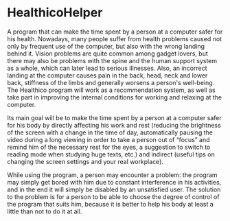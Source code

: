 # HealthicoHelper
A program that can make the time spent by a person at a computer safer for his health.
Nowadays, many people suffer from health problems caused not only by frequent use of the computer, but also with the wrong landing behind it. Vision problems are quite common among gadget lovers, but there may also be problems with the spine and the human support system as a whole, which can later lead to serious illnesses. Also, an incorrect landing at the computer causes pain in the back, head, neck and lower back, stiffness of the limbs and generally worsens a person's well-being. The Healthico program will work as a recommendation system, as well as take part in improving the internal conditions for working and relaxing at the computer. 

Its main goal will be to make the time spent by a person at a computer safer for his body by directly affecting his work and rest (reducing the brightness of the screen with a change in the time of day, automatically pausing the video during a long viewing in order to take a person out of “focus” and remind him of the necessary rest for the eyes, a suggestion to switch to reading mode when studying huge texts, etc.) and indirect (useful tips on changing the screen settings and your real workplace).

While using the program, a person may encounter a problem: the program may simply get bored with him due to constant interference in his activities, and in the end it will simply be disabled by an unsatisfied user. The solution to the problem is for a person to be able to choose the degree of control of the program that suits him, because it is better to help his body at least a little than not to do it at all.
